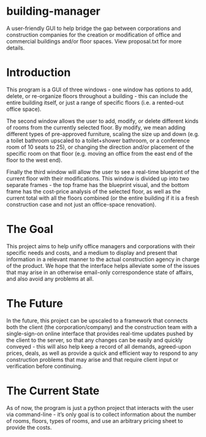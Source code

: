 # building-manager
A user-friendly GUI to help bridge the gap between corporations and construction companies for the creation or modification of office and commercial buildings and/or floor spaces. View proposal.txt for more details.

# Introduction
This program is a GUI of three windows - one window has options to add, delete, or re-organize floors throughout a building - this can include the entire building itself, or just a range of specific floors (i.e. a rented-out office space). 

The second window allows the user to add, modify, or delete different kinds of rooms from the currently selected floor. By modify, we mean adding different types of pre-approved furniture, scaling the size up and down (e.g. a toilet bathroom upscaled to a toilet+shower bathroom, or a conference room of 10 seats to 25), or changing the direction and/or placement of the specific room on that floor (e.g. moving an office from the east end of the floor to the west end). 

Finally the third window will allow the user to see a real-time blueprint of the current floor with their modifications. This window is divided up into two separate frames - the top frame has the blueprint visual, and the bottom frame has the cost-price analysis of the selected floor, as well as the current total with all the floors combined (or the entire building if it is a fresh construction case and not just an office-space renovation).

# The Goal
This project aims to help unify office managers and corporations with their specific needs and costs, and a medium to display and present that information in a relevant manner to the actual construction agency in charge of the product. We hope that the interface helps alleviate some of the issues that may arise in an otherwise email-only correspondence state of affairs, and also avoid any problems at all.

# The Future
In the future, this project can be upscaled to a framework that connects both the client (the corporation/company) and the construction team with a single-sign-on online interface that provides real-time updates pushed by the client to the server, so that any changes can be easily and quickly conveyed - this will also help keep a record of all demands, agreed-upon prices, deals, as well as provide a quick and efficient way to respond to any construction problems that may arise and that require client input or verification before continuing.

# The Current State
As of now, the program is just a python project that interacts with the user via command-line - it’s only goal is to collect information about the number of rooms, floors, types of rooms, and use an arbitrary pricing sheet to provide the costs. 
